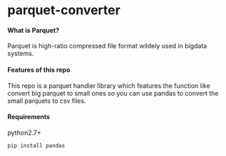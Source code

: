 # parquet-converter
#### What is Parquet?
Parquet is high-ratio compressed file format wildely used in bigdata systems.

#### Features of this repo
This repo is a parquet handler library which features the function like convert big parquet to small ones so you can use pandas to convert the small parquets to csv files.

#### Requirements
python2.7+

`pip install pandas`
